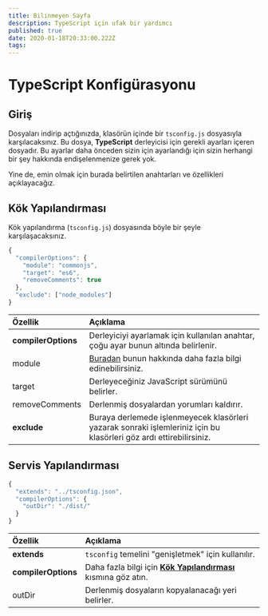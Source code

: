 ```yaml
---
title: Bilinmeyen Sayfa
description: TypeScript için ufak bir yardımcı
published: true
date: 2020-01-18T20:33:00.222Z
tags:
---
```


# TypeScript Konfigürasyonu

## Giriş

Dosyaları indirip açtığınızda, klasörün içinde bir `tsconfig.js` dosyasıyla karşılacaksınız. Bu dosya, **TypeScript** derleyicisi için gerekli ayarları içeren dosyadır. Bu ayarlar daha önceden sizin için ayarlandığı için sizin herhangi bir şey hakkında endişelenmenize gerek yok.

Yine de, emin olmak için burada belirtilen anahtarları ve özellikleri açıklayacağız.

## Kök Yapılandırması

Kök yapılandırma (`tsconfig.js`) dosyasında böyle bir şeyle karşılaşacaksınız.

```javascript
{
  "compilerOptions": {
    "module": "commonjs",
    "target": "es6",
    "removeComments": true
  },
  "exclude": ["node_modules"]
}
```

| Özellik             | Açıklama                                                                                                              |
|:------------------- |:--------------------------------------------------------------------------------------------------------------------- |
| **compilerOptions** | Derleyiciyi ayarlamak için kullanılan anahtar, çoğu ayar bunun altında belirlenir.                                    |
| module              | [Buradan](https://www.typescriptlang.org/docs/handbook/modules.html) bunun hakkında daha fazla bilgi edinebilirsiniz. |
| target              | Derleyeceğiniz JavaScript sürümünü belirler.                                                                          |
| removeComments      | Derlenmiş dosyalardan yorumları kaldırır.                                                                             |
| **exclude**         | Buraya derlemede işlenmeyecek klasörleri yazarak sonraki işlemleriniz için bu klasörleri göz ardı ettirebilirsiniz.   |

## Servis Yapılandırması

```javascript
{
  "extends": "../tsconfig.json",
  "compilerOptions": {
    "outDir": "./dist/"
  }
}
```

| Özellik             | Açıklama                                                                                                    |
|:------------------- |:----------------------------------------------------------------------------------------------------------- |
| **extends**         | `tsconfig` temelini "genişletmek" için kullanılır.                                                          |
| **compilerOptions** | Daha fazla bilgi için [**Kök Yapılandırması**](/dev/presence/tsconfig#root-configuration) kısmına göz atın. |
| outDir              | Derlenmiş dosyaların kopyalanacağı yeri belirler.                                                           |
